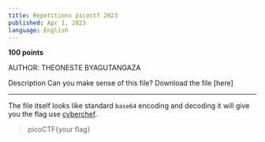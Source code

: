 ```yaml
---
title: Repetitions picoctf 2023
published: Apr 1, 2023
language: English
---
```


**100 points**

AUTHOR: THEONESTE BYAGUTANGAZA

Description
Can you make sense of this file?
Download the file [here]

---

The file itself looks like standard `base64` encoding and decoding it will give you the flag use [cyberchef](https://cyberchef.org/).

> picoCTF{your flag}
